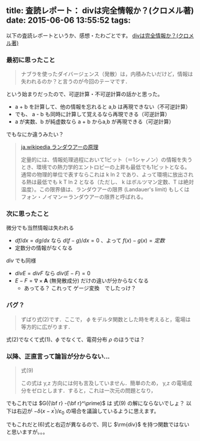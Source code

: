 title: 査読レポート： divは完全情報か？(クロメル著) 
date: 2015-06-06 13:55:52
tags:
---

以下の査読レポートというか、感想・たわごとです。
[divは完全情報か？(クロメル著)](http://hooktail.org/wiki/index.php?%BA%BA%C6%C9%2Fdiv%A4%CF%B4%B0%C1%B4%BE%F0%CA%F3%A4%AB%A1%A9%28%A5%AF%A5%ED%A5%E1%A5%EB%C3%F8%29)

###  最初に思ったこと

> ナブラを使ったダイバージェンス（発散）は，内積みたいだけど，情報は失われるのか？と言うのが今回のテーマです．

という始まりだったので、可逆計算・不可逆計算の話かと思った。

 - a + b を計算して、他の情報を忘れると a,b は再現できない（不可逆計算）
 - でも、 a - b も同時に計算して覚えるなら再現できる（可逆計算）
 - a が実数、b が純虚数なら a + b からa,b が再現できる（可逆計算）

でもなにか違うみたい？

> [ja.wikipedia ランダウアーの原理](https://ja.wikipedia.org/wiki/%E3%83%A9%E3%83%B3%E3%83%80%E3%82%A6%E3%82%A2%E3%83%BC%E3%81%AE%E5%8E%9F%E7%90%86)
>
> 定量的には、情報処理過程において1ビット（＝1シャノン）の情報を失うとき、環境での熱力学的エントロピーの上昇も最低でも1ビットとなる。通常の物理的単位で表すならこれは k ln 2 であり、よって環境に放出される熱は最低でも k T ln 2 となる（ただし、 k はボルツマン定数、T は絶対温度）。この限界値は、ランダウアーの限界 (Landauer's limit) もしくはフォン・ノイマン＝ランダウアーの限界と呼ばれる。


### 次に思ったこと

微分でも当然情報は失われる　
 - $df/dx = dg/dx$ なら $d(f-g)/dx = 0$ 、よって $f(x) - g(x) = 定数$
 - 定数分の情報がなくなる

$div$ でも同様
 - $div E = div F$ なら $div (E - F) = 0$
 - $E - F = \nabla \times {\mathbf {A}}$ (無発散成分) だけの違いが分からなくなる
   - あってる？ これって ゲージ変換　でしたっけ？

### バグ？

> ずばり式(2)です．ここで， $\phi$ をデルタ関数とした時を考えると，電場は等方的に広がります．

式(2)でなくて式(1)、$\phi$ でなくて、電荷分布 $\rho$ のほうでは？


### 以降、正直言って論旨が分からない...

> 式(9)
>
> この式は y,z 方向には何も言及していません．簡単のため， y,z の電場成分をゼロとします．すると，これは一次元の問題となり，

でもこれでは $G({\bf r} -{\bf r}^\prime)$ は 式(9) の解にならないでしょ？
以下は右辺が $- \delta(x-x^\prime) / \varepsilon_0$ の場合を議論しているように思えます。

でもこれだと(6)式と右辺が異なるので、同じ $\rm{div}$ を持つ関数ではないと思いますが。。。















